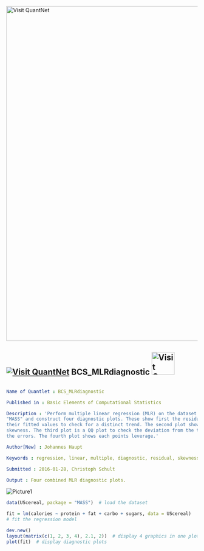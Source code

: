 
[<img src="https://github.com/QuantLet/Styleguide-and-FAQ/blob/master/pictures/banner.png" width="880" alt="Visit QuantNet">](http://quantlet.de/index.php?p=info)

## [<img src="https://github.com/QuantLet/Styleguide-and-Validation-procedure/blob/master/pictures/qloqo.png" alt="Visit QuantNet">](http://quantlet.de/) **BCS_MLRdiagnostic** [<img src="https://github.com/QuantLet/Styleguide-and-Validation-procedure/blob/master/pictures/QN2.png" width="60" alt="Visit QuantNet 2.0">](http://quantlet.de/d3/ia)

```yaml

Name of Quantlet : BCS_MLRdiagnostic

Published in : Basic Elements of Computational Statistics

Description : 'Perform multiple linear regression (MLR) on the dataset "UScereal" from package
"MASS" and construct four diagnostic plots. These show first the residual errors plotted against
their fitted values to check for a distinct trend. The second plot shows spread-location to detect
skewness. The third plot is a QQ plot to check the deviation from the theoretical distribution of
the errors. The fourth plot shows each points leverage.'

Author[New] : Johannes Haupt

Keywords : regression, linear, multiple, diagnostic, residual, skewness, QQ plot

Submitted : 2016-01-28, Christoph Schult

Output : Four combined MLR diagnostic plots.

```

![Picture1](BCS_Mdiagnostic.png)


```r
data(UScereal, package = "MASS")  # load the dataset

fit = lm(calories ~ protein + fat + carbo + sugars, data = UScereal)
# fit the regression model

dev.new()
layout(matrix(c(1, 2, 3, 4), 2.1, 2))  # display 4 graphics in one plot
plot(fit)  # display diagnostic plots 
```
